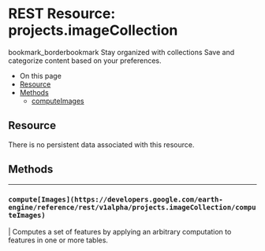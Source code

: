  
#  REST Resource: projects.imageCollection 
bookmark_borderbookmark Stay organized with collections  Save and categorize content based on your preferences.
  * On this page
  * [Resource](https://developers.google.com/earth-engine/reference/rest/v1alpha/projects.imageCollection#resource)
  * [Methods](https://developers.google.com/earth-engine/reference/rest/v1alpha/projects.imageCollection#methods)
    * [computeImages](https://developers.google.com/earth-engine/reference/rest/v1alpha/projects.imageCollection#computeimages)


## Resource
There is no persistent data associated with this resource.
## Methods  
---  
### `compute[Images](https://developers.google.com/earth-engine/reference/rest/v1alpha/projects.imageCollection/computeImages)`
|  Computes a set of features by applying an arbitrary computation to features in one or more tables.  
